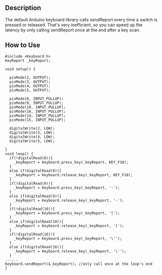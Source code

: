 Description
------
The default Arduino keyboard library calls sendReport every time a switch is pressed or released. 
That's very inefficient, so you can speed up the latency by only calling sendReport once at the end after a key scan.

How to Use
------
    #include <Keyboard.h>
    KeyReport _keyReport;

    void setup() {

      pinMode(2, OUTPUT);
      pinMode(3, OUTPUT);
      pinMode(4, OUTPUT);
      pinMode(5, OUTPUT);

      pinMode(8, INPUT_PULLUP);
      pinMode(9, INPUT_PULLUP);
      pinMode(10, INPUT_PULLUP);
      pinMode(16, INPUT_PULLUP);
      pinMode(14, INPUT_PULLUP);
      pinMode(15, INPUT_PULLUP);

      digitalWrite(2, LOW);
      digitalWrite(3, LOW);
      digitalWrite(4, LOW);
      digitalWrite(5, LOW);

    }
    void loop() {
      if(!digitalRead(8)){
        _keyReport = Keyboard.press_key(_keyReport, KEY_F10);
      }
      else if(digitalRead(8)){
        _keyReport = Keyboard.release_key(_keyReport, KEY_F10);
      }
      if(!digitalRead(9)){
        _keyReport = Keyboard.press_key(_keyReport, '-');
      }
      else if(digitalRead(9)){
        _keyReport = Keyboard.release_key(_keyReport, '-');
      }
      if(!digitalRead(10)){
        _keyReport = Keyboard.press_key(_keyReport, '[');
      }
      else if(digitalRead(10)){
        _keyReport = Keyboard.release_key(_keyReport, '[');
      }
      if(!digitalRead(16)){
        _keyReport = Keyboard.press_key(_keyReport, '\'');
      }
      else if(digitalRead(16)){
        _keyReport = Keyboard.release_key(_keyReport, '\'');
      }
    ......
    Keyboard.sendReport(&_keyReport); //only call once at the loop's end
    }
